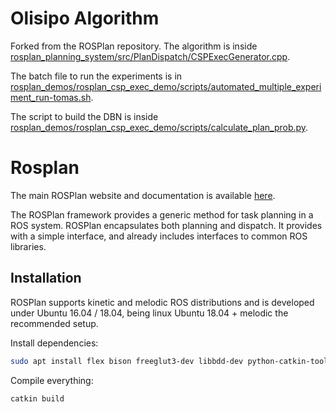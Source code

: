 # Olisipo Algorithm

Forked from the ROSPlan repository.
The algorithm is inside [rosplan_planning_system/src/PlanDispatch/CSPExecGenerator.cpp](https://github.com/TomasRibeiro96/Olisipo-planner/blob/8c811522c11bb0bdae573d501a872c419d512440/rosplan_planning_system/src/PlanDispatch/CSPExecGenerator.cpp).

The batch file to run the experiments is in [rosplan_demos/rosplan_csp_exec_demo/scripts/automated_multiple_experiment_run-tomas.sh](https://github.com/TomasRibeiro96/Olisipo-planner/blob/c83f35a0d284f996ed998147c71477d1ffd36dce/rosplan_demos/rosplan_csp_exec_demo/scripts/automated_multiple_experiment_run-tomas.sh).

The script to build the DBN is inside [rosplan_demos/rosplan_csp_exec_demo/scripts/calculate_plan_prob.py](https://github.com/TomasRibeiro96/Olisipo-planner/blob/c83f35a0d284f996ed998147c71477d1ffd36dce/rosplan_demos/rosplan_csp_exec_demo/scripts/calculate_plan_prob.py).


# Rosplan
The main ROSPlan website and documentation is available [here](http://kcl-planning.github.io/ROSPlan).

The ROSPlan framework provides a generic method for task planning in a ROS system. ROSPlan encapsulates both planning and dispatch. It provides with a simple interface, and already includes interfaces to common ROS libraries.

## Installation

ROSPlan supports kinetic and melodic ROS distributions and is developed under Ubuntu 16.04 / 18.04, being linux Ubuntu 18.04 + melodic the recommended setup.

Install dependencies:
```sh
sudo apt install flex bison freeglut3-dev libbdd-dev python-catkin-tools ros-$ROS_DISTRO-tf2-bullet
```

Compile everything:
```sh
catkin build
```
